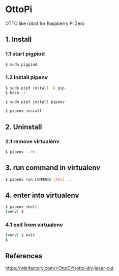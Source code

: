 # OttoPi

OTTO like robot for Raspberry Pi Zero

## 1. Install

### 1.1 start pigpiod

```bash
$ sudo pigpiod
```


### 1.2 install pipenv

```bash
$ sudo pip3 install -U pip
$ hash -r

$ sudo pip3 install pipenv

$ pipenv install
```


## 2. Uninstall

### 2.1 remove virtualenv

```bash
$ pipenv --rm
```


## 3. run command in virtualenv

```bash
$ pipenv run COMMAND [ARG] ..
```

## 4. enter into virtualenv

```bash
$ pipenv shell
(venv) $
```

### 4.1 exit from virtualenv

```bash
(venv) $ exit
$
```

## References

https://wikifactory.com/+OttoDIY/otto-diy-laser-cut
